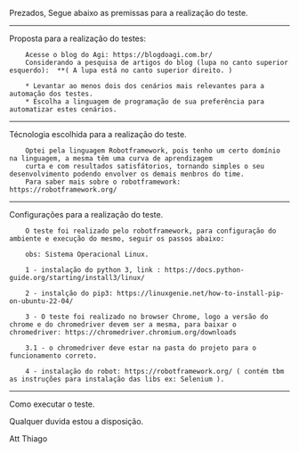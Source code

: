 Prezados, 
Segue abaixo as premissas para a realização do teste.

------------------------------------------------------------------------------------------------------------------------

Proposta para a realização do testes:

        Acesse o blog do Agi: https://blogdoagi.com.br/
        Considerando a pesquisa de artigos do blog (lupa no canto superior esquerdo):  **( A lupa está no canto superior direito. ) 
         
        * Levantar ao menos dois dos cenários mais relevantes para a automação dos testes.
        * Escolha a linguagem de programação de sua preferência para automatizar estes cenários.
        
------------------------------------------------------------------------------------------------------------------------

Técnologia escolhida para a realização do teste.

        Optei pela linguagem Robotframework, pois tenho um certo domínio na linguagem, a mesma têm uma curva de aprendizagem
        curta e com resultados satisfátorios, tornando simples o seu desenvolvimento podendo envolver os demais menbros do time.
        Para saber mais sobre o robotframework: https://robotframework.org/

-----------------------------------------------------------------------------------------------------------------------

Configurações para a realização do teste.

        O teste foi realizado pelo robotframework, para configuração do ambiente e execução do mesmo, seguir os passos abaixo:
        
        obs: Sistema Operacional Linux.
        
        1 - instalação do python 3, link : https://docs.python-guide.org/starting/install3/linux/
        
        2 - instalção do pip3: https://linuxgenie.net/how-to-install-pip-on-ubuntu-22-04/
        
        3 - O teste foi realizado no browser Chrome, logo a versão do chrome e do chromedriver devem ser a mesma, para baixar o chromedriver: https://chromedriver.chromium.org/downloads
        
        3.1 - o chromedriver deve estar na pasta do projeto para o funcionamento correto.
        
        4 - instalação do robot: https://robotframework.org/ ( contém tbm as instruções para instalação das libs ex: Selenium ).

-----------------------------------------------------------------------------------------------------------------------

Como executar o teste.

      

Qualquer duvida estou a disposição.

Att Thiago
